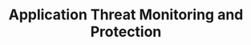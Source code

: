 ---
title: Application Threat Monitoring and Protection
kind: <UPDATE>
disable_toc: false
aliases:
- /path-to-old-doc/
further_reading:
- link: "/"
  tag: "Documentation"
  text: "tktk"
---